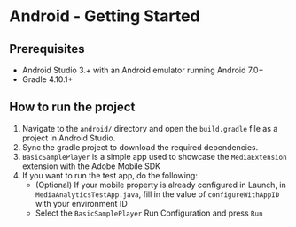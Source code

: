 # Android - Getting Started

## Prerequisites

- Android Studio 3.+ with an Android emulator running Android 7.0+
- Gradle 4.10.1+

## How to run the project

1. Navigate to the `android/` directory and open the `build.gradle` file as a project in Android Studio.
2. Sync the gradle project to download the required dependencies.
3. `BasicSamplePlayer` is a simple app used to showcase the `MediaExtension` extension with the Adobe Mobile SDK
4. If you want to run the test app, do the following:
    - (Optional) If your mobile property is already configured in Launch, in `MediaAnalyticsTestApp.java`, fill in the value of `configureWithAppID` with your environment ID
    - Select the `BasicSamplePlayer` Run Configuration and press `Run`
